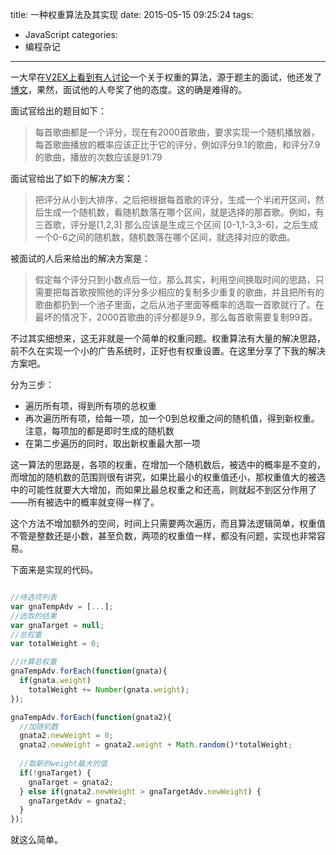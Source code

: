title: 一种权重算法及其实现
date: 2015-05-15 09:25:24
tags:
  - JavaScript
categories:
  - 编程杂记
---

一大早在[V2EX上看到有人讨论](https://v2ex.com/t/191209)一个关于权重的算法，源于题主的面试，他还发了[博文](http://www.cnblogs.com/javanerd/p/4504482.html)，果然，面试他的人夸奖了他的态度。这的确是难得的。

面试官给出的题目如下：

>每首歌曲都是一个评分，现在有2000首歌曲，要求实现一个随机播放器，每首歌曲播放的概率应该正比于它的评分，例如评分9.1的歌曲，和评分7.9的歌曲，播放的次数应该是91:79

面试官给出了如下的解决方案：

>把评分从小到大排序，之后把根据每首歌的评分，生成一个半闭开区间，然后生成一个随机数，看随机数落在哪个区间，就是选择的那首歌。例如，有三首歌，评分是[1,2,3] 那么应该是生成三个区间 [0-1,1-3,3-6]，之后生成一个0-6之间的随机数，随机数落在哪个区间，就选择对应的歌曲。

被面试的人后来给出的解决方案是：

>假定每个评分只到小数点后一位，那么其实，利用空间换取时间的思路，只需要把每首歌按照他的评分多少相应的复制多少重复的歌曲，并且把所有的歌曲都扔到一个池子里面，之后从池子里面等概率的选取一首歌就行了。在最坏的情况下，2000首歌曲的评分都是9.9，那么每首歌需要复制99首。

不过其实细想来，这无非就是一个简单的权重问题。权重算法有大量的解决思路，前不久在实现一个小的广告系统时，正好也有权重设置。在这里分享了下我的解决方案吧。

分为三步：

*  遍历所有项，得到所有项的总权重
*  再次遍历所有项，给每一项，加一个0到总权重之间的随机值，得到新权重。注意，每项加的都是即时生成的随机数
*  在第二步遍历的同时，取出新权重最大那一项

<!--more-->

这一算法的思路是，各项的权重，在增加一个随机数后，被选中的概率是不变的，而增加的随机数的范围则很有讲究，如果比最小的权重值还小，那权重值大的被选中的可能性就要大大增加，而如果比最总权重之和还高，则就起不到区分作用了——所有被选中的概率就变得一样了。

这个方法不增加额外的空间，时间上只需要两次遍历，而且算法逻辑简单，权重值不管是整数还是小数，甚至负数，两项的权重值一样，都没有问题，实现也非常容易。

下面来是实现的代码。

```js

//待选项列表
var gnaTempAdv = [...];
//选取的结果
var gnaTarget = null;
//总权重
var totalWeight = 0;

//计算总权重
gnaTempAdv.forEach(function(gnata){
  if(gnata.weight)
    totalWeight += Number(gnata.weight);
});

gnaTempAdv.forEach(function(gnata2){
  //加随机数
  gnata2.newWeight = 0;
  gnata2.newWeight = gnata2.weight + Math.random()*totalWeight;
  
  //取新的weight最大的值
  if(!gnaTarget) {
    gnaTarget = gnata2;
  } else if(gnata2.newWeight > gnaTargetAdv.newWeight) {
    gnaTargetAdv = gnata2;
  }
});

```

就这么简单。